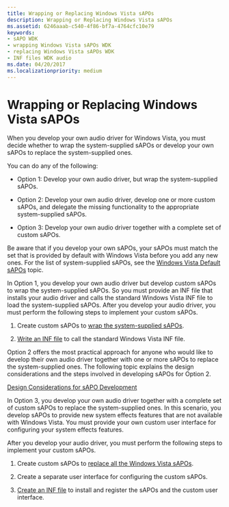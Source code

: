```yaml
---
title: Wrapping or Replacing Windows Vista sAPOs
description: Wrapping or Replacing Windows Vista sAPOs
ms.assetid: 6246aaab-c540-4f86-bf7a-4764cfc10e79
keywords:
- sAPO WDK
- wrapping Windows Vista sAPOs WDK
- replacing Windows Vista sAPOs WDK
- INF files WDK audio
ms.date: 04/20/2017
ms.localizationpriority: medium
---
```


# Wrapping or Replacing Windows Vista sAPOs


When you develop your own audio driver for Windows Vista, you must decide whether to wrap the system-supplied sAPOs or develop your own sAPOs to replace the system-supplied ones.

You can do any of the following:

-   Option 1: Develop your own audio driver, but wrap the system-supplied sAPOs.

-   Option 2: Develop your own audio driver, develop one or more custom sAPOs, and delegate the missing functionality to the appropriate system-supplied sAPOs.

-   Option 3: Develop your own audio driver together with a complete set of custom sAPOs.

Be aware that if you develop your own sAPOs, your sAPOs must match the set that is provided by default with Windows Vista before you add any new ones. For the list of system-supplied sAPOs, see the [Windows Vista Default sAPOs](windows-vista-default-sapos.md) topic.

In Option 1, you develop your own audio driver but develop custom sAPOs to wrap the system-supplied sAPOs. So you must provide an INF file that installs your audio driver and calls the standard Windows Vista INF file to load the system-supplied sAPOs. After you develop your audio driver, you must perform the following steps to implement your custom sAPOs.

1.  Create custom sAPOs to [wrap the system-supplied sAPOs](wrapping-system-supplied-sapos.md).

2.  [Write an INF file](https://msdn.microsoft.com/library/windows/hardware/ff549520) to call the standard Windows Vista INF file.

Option 2 offers the most practical approach for anyone who would like to develop their own audio driver together with one or more sAPOs to replace the system-supplied ones. The following topic explains the design considerations and the steps involved in developing sAPOs for Option 2.

[Design Considerations for sAPO Development](design-considerations-for-sapo-development.md)

In Option 3, you develop your own audio driver together with a complete set of custom sAPOs to replace the system-supplied ones. In this scenario, you develop sAPOs to provide new system effects features that are not available with Windows Vista. You must provide your own custom user interface for configuring your system effects features.

After you develop your audio driver, you must perform the following steps to implement your custom sAPOs.

1.  Create custom sAPOs to [replace all the Windows Vista sAPOs](replacing-system-supplied-sapos.md).

2.  Create a separate user interface for configuring the custom sAPOs.

3.  [Create an INF file](https://msdn.microsoft.com/library/windows/hardware/ff549520) to install and register the sAPOs and the custom user interface.

 

 




